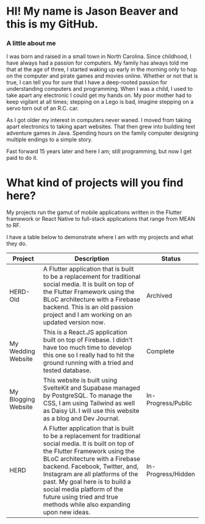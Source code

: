 # HI! My name is Jason Beaver and this is my GitHub.

### A little about me

I was born and raised in a small town in North Carolina. Since childhood, I have always had a passion for computers. My family has always told me that at the age of three, I started waking up early in the morning only to hop on the computer and pirate games and movies online. Whether or not that is true, I can tell you for sure that I have a deep-rooted passion for understanding computers and programming.
When I was a child, I used to take apart any electronic I could get my hands on. My poor mother had to keep vigilant at all times; stepping on a Lego is bad, imagine stepping on a servo torn out of an R.C. car.

As I got older my interest in computers never waned. I moved from taking apart electronics to taking apart websites. That then grew into building text adventure games in Java. Spending hours on the family computer designing multiple endings to a simple story.

Fast forward 15 years later and here I am; still programming, but now I get paid to do it.

# What kind of projects will you find here?
My projects run the gamut of mobile applications written in the Flutter framework or React Native to full-stack applications that range from MEAN to RF.

I have a table below to demonstrate where I am with my projects and what they do.

| Project | Description | Status |
| ----------- | ----------- | ----------- |
| HERD-Old | A Flutter application that is built to be a replacement for traditional social media. It is built on top of the Flutter Framework using the BLoC architecture with a Firebase backend. This is an old passion project and I am working on an updated version now. | Archived |
| My Wedding Website | This is a React.JS application built on top of Firebase. I didn't have too much time to develop this one so I really had to hit the ground running with a tried and tested database. | Complete |
| My Blogging Website | This website is built using SvelteKit and Supabase managed by PostgreSQL. To manage the CSS, I am using Tailwind as well as Daisy UI. I will use this website as a blog and Dev Journal. | In-Progress/Public |
| HERD | A Flutter application that is built to be a replacement for traditional social media. It is built on top of the Flutter Framework using the BLoC architecture with a Firebase backend. Facebook, Twitter, and, Instagram are all platforms of the past. My goal here is to build a social media platform of the future using tried and true methods while also expanding upon new ideas. | In-Progress/Hidden |
